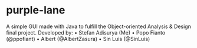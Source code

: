 # purple-lane
A simple GUI made with Java to fulfill the Object-oriented Analysis & Design final project.
Developed by:
• Stefan Adisurya (Me)
• Popo Fianto (@ppofiant)
• Albert (@AlbertZasura)
• Sin Luis (@SinLuis)
